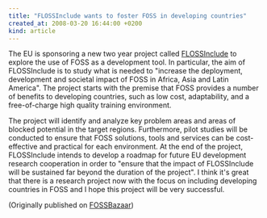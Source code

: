 ```yaml
---
title: "FLOSSInclude wants to foster FOSS in developing countries"
created_at: 2008-03-20 16:44:00 +0200
kind: article
---
```


The EU is sponsoring a new two year project called <a href =
"http://www.flossinclude.eu/">FLOSSInclude</a> to explore the use of FOSS as a
development tool.  In particular, the aim of FLOSSInclude is to study what
is needed to &quot;increase the deployment, development and societal impact
of FOSS in Africa, Asia and Latin America&quot;.  The project starts with
the premise that FOSS provides a number of benefits to developing
countries, such as low cost, adaptability, and a free-of-charge high
quality training environment.

The project will identify and analyze key problem areas and areas of
blocked potential in the target regions.  Furthermore, pilot studies will
be conducted to ensure that FOSS solutions, tools and services can be
cost-effective and practical for each environment.  At the end of the
project, FLOSSInclude intends to develop a roadmap for future EU
development research cooperation in order to &quot;ensure that the impact
of FLOSSInclude will be sustained far beyond the duration of the
project&quot;.  I think it's great that there is a research project now
with the focus on including developing countries in FOSS and I hope this
project will be very successful.

(Originally published on <a href = "https://fossbazaar.org/">FOSSBazaar</a>)

